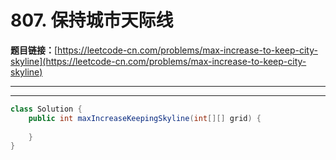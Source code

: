 # 807. 保持城市天际线

**题目链接：**[https://leetcode-cn.com/problems/max-increase-to-keep-city-skyline](https://leetcode-cn.com/problems/max-increase-to-keep-city-skyline)

---

<Cards card="leetcode_807_max-increase-to-keep-city-skyline"></Cards>

---

```java
class Solution {
    public int maxIncreaseKeepingSkyline(int[][] grid) {
        
    }
}
```